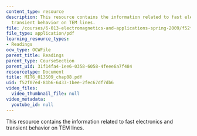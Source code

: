 ```yaml
---
content_type: resource
description: This resource contains the information related to fast electronics and
  transient behavior on TEM lines.
file: /courses/6-013-electromagnetics-and-applications-spring-2009/f52f07ed81b664331bee2fec67df7db6_MIT6_013S09_chap08.pdf
file_type: application/pdf
learning_resource_types:
- Readings
ocw_type: OCWFile
parent_title: Readings
parent_type: CourseSection
parent_uid: 31f14fa4-1ee6-0358-6058-4feee6a7f484
resourcetype: Document
title: MIT6_013S09_chap08.pdf
uid: f52f07ed-81b6-6433-1bee-2fec67df7db6
video_files:
  video_thumbnail_file: null
video_metadata:
  youtube_id: null
---
```

This resource contains the information related to fast electronics and transient behavior on TEM lines.


